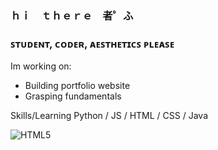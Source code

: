 ### ｈｉ　ｔｈｅｒｅ　者゜ふ

### ꜱᴛᴜᴅᴇɴᴛ, ᴄᴏᴅᴇʀ, ᴀᴇꜱᴛʜᴇᴛɪᴄꜱ ᴘʟᴇᴀꜱᴇ

Im working on: 
- Building portfolio website
- Grasping fundamentals

Skills/Learning
Python / JS / HTML / CSS / Java

![HTML5](https://img.shields.io/badge/html5-%23E34F26.svg?style=for-the-badge&logo=html5&logoColor=white)
